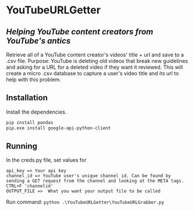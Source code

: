 # YouTubeURLGetter
## _Helping YouTube content creators from YouTube's antics_

Retrieve all of a YouTube content creator's videos' title + url and save to a .csv file. 
Purpose: YouTube is deleting old videos that break new guidelines and asking for a URL for a deleted video if they want it reviewed. This will create a micro .csv database to capture a user's video title and its url to help with this problem.

## Installation
Install the dependencies.
```sh
pip install pandas
pip.exe install google-api-python-client
```

## Running
In the creds.py file, set values for 
```
api_key => Your api key
channel_id => YouTube user's unique channel id. Can be found by sending a GET request from the channel and looking at the META tags. CTRL+F 'channelid'
OUTPUT_FILE =>  What you want your output file to be called
```

Run command: ``` python .\YouTubeURLGetter\YouTubeURLGrabber.py ```


[//]: # (These are reference links used in the body of this note and get stripped out when the markdown processor does its job. There is no need to format nicely because it shouldn't be seen. Thanks SO - http://stackoverflow.com/questions/4823468/store-comments-in-markdown-syntax)

   [dill]: <https://github.com/joemccann/dillinger>
   [git-repo-url]: <https://github.com/joemccann/dillinger.git>
   [john gruber]: <http://daringfireball.net>
   [df1]: <http://daringfireball.net/projects/markdown/>
   [markdown-it]: <https://github.com/markdown-it/markdown-it>
   [Ace Editor]: <http://ace.ajax.org>
   [node.js]: <http://nodejs.org>
   [Twitter Bootstrap]: <http://twitter.github.com/bootstrap/>
   [jQuery]: <http://jquery.com>
   [@tjholowaychuk]: <http://twitter.com/tjholowaychuk>
   [express]: <http://expressjs.com>
   [AngularJS]: <http://angularjs.org>
   [Gulp]: <http://gulpjs.com>

   [PlDb]: <https://github.com/joemccann/dillinger/tree/master/plugins/dropbox/README.md>
   [PlGh]: <https://github.com/joemccann/dillinger/tree/master/plugins/github/README.md>
   [PlGd]: <https://github.com/joemccann/dillinger/tree/master/plugins/googledrive/README.md>
   [PlOd]: <https://github.com/joemccann/dillinger/tree/master/plugins/onedrive/README.md>
   [PlMe]: <https://github.com/joemccann/dillinger/tree/master/plugins/medium/README.md>
   [PlGa]: <https://github.com/RahulHP/dillinger/blob/master/plugins/googleanalytics/README.md>
